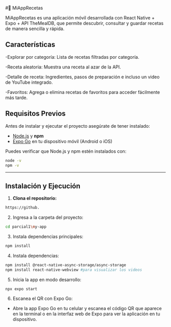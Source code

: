 #🍴 MiAppRecetas

MiAppRecetas es una aplicación móvil desarrollada con React Native + Expo + API TheMealDB, que permite descubrir, consultar y guardar recetas de manera sencilla y rápida.


## Características

-Explorar por categoría: Lista de recetas filtradas por categoría.

-Receta aleatoria: Muestra una receta al azar de la API.

-Detalle de receta: Ingredientes, pasos de preparación e incluso un video de YouTube integrado.

-Favoritos: Agrega o elimina recetas de favoritos para acceder fácilmente más tarde.

## Requisitos Previos

Antes de instalar y ejecutar el proyecto asegúrate de tener instalado:

- [Node.js](https://nodejs.org/) y **npm**
- [Expo Go](https://expo.dev/client) en tu dispositivo móvil (Android o iOS)

Puedes verificar que Node.js y npm estén instalados con:

```bash
node -v
npm -v

```
----------------------------------------------
## Instalación y Ejecución

1. **Clona el repositorio:**

```bash
https://github.

```
2. Ingresa a la carpeta del proyecto:

```bash
cd parcial1\my-app

```
3. Instala dependencias principales:

```bash
npm install
```

4. Instala dependencias:

```bash
npm install @react-native-async-storage/async-storage
npm install react-native-webview #para visualizar los videos
```

5. Inicia la app en modo desarrollo:

```bash
npx expo start
```

6. Escanea el QR con Expo Go:
 - Abre la app Expo Go en tu celular y escanea el código QR que aparece en la terminal o en la interfaz web de Expo para ver la aplicación en tu dispositivo.
